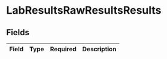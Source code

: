 # LabResultsRawResultsResults


## Fields

| Field       | Type        | Required    | Description |
| ----------- | ----------- | ----------- | ----------- |
